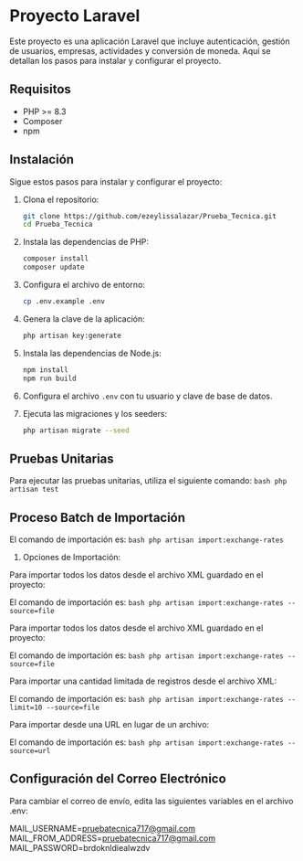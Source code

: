 # Proyecto Laravel

Este proyecto es una aplicación Laravel que incluye autenticación, gestión de usuarios, empresas, actividades y conversión de moneda. Aquí se detallan los pasos para instalar y configurar el proyecto.

## Requisitos

- PHP >= 8.3
- Composer
- npm

## Instalación

Sigue estos pasos para instalar y configurar el proyecto:

1. Clona el repositorio:
    ```bash
    git clone https://github.com/ezeylissalazar/Prueba_Tecnica.git
    cd Prueba_Tecnica
    ```

2. Instala las dependencias de PHP:
    ```bash
    composer install
    composer update
    ```

3. Configura el archivo de entorno:
    ```bash
    cp .env.example .env
    ```

4. Genera la clave de la aplicación:
    ```bash
    php artisan key:generate
    ```

5. Instala las dependencias de Node.js:
    ```bash
    npm install
    npm run build
    ```

6. Configura el archivo `.env` con tu usuario y clave de base de datos.

7. Ejecuta las migraciones y los seeders:
    ```bash
    php artisan migrate --seed
    ```

## Pruebas Unitarias

Para ejecutar las pruebas unitarias, utiliza el siguiente comando:
    ```bash
    php artisan test
    ```

## Proceso Batch de Importación

El comando de importación es:
    ```bash
    php artisan import:exchange-rates
    ```

1. Opciones de Importación:

Para importar todos los datos desde el archivo XML guardado en el proyecto:

El comando de importación es:
    ```bash
    php artisan import:exchange-rates --source=file
    ```

Para importar todos los datos desde el archivo XML guardado en el proyecto:

El comando de importación es:
    ```bash
    php artisan import:exchange-rates --source=file
    ```

Para importar una cantidad limitada de registros desde el archivo XML:

El comando de importación es:
    ```bash
    php artisan import:exchange-rates --limit=10 --source=file
    ```

Para importar desde una URL en lugar de un archivo:

El comando de importación es:
    ```bash
    php artisan import:exchange-rates --source=url
    ```

## Configuración del Correo Electrónico

Para cambiar el correo de envío, edita las siguientes variables en el archivo .env:


MAIL_USERNAME=pruebatecnica717@gmail.com
MAIL_FROM_ADDRESS=pruebatecnica717@gmail.com
MAIL_PASSWORD=brdoknldiealwzdv






